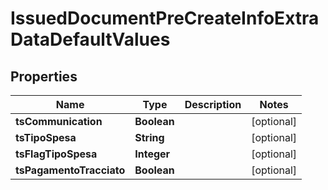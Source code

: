 

# IssuedDocumentPreCreateInfoExtraDataDefaultValues


## Properties

| Name | Type | Description | Notes |
|------------ | ------------- | ------------- | -------------|
|**tsCommunication** | **Boolean** |  |  [optional] |
|**tsTipoSpesa** | **String** |  |  [optional] |
|**tsFlagTipoSpesa** | **Integer** |  |  [optional] |
|**tsPagamentoTracciato** | **Boolean** |  |  [optional] |



